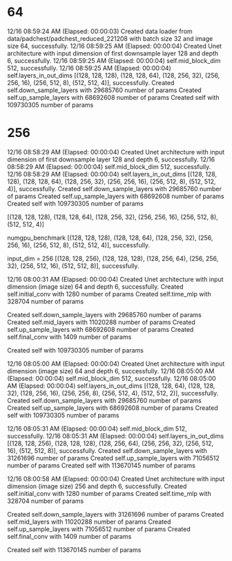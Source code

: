 # 64

12/16 08:59:24 AM (Elapsed: 00:00:03) Created data loader from data/padchest/padchest_reduced_221208 with batch size 32 and image size 64, successfully.
12/16 08:59:25 AM (Elapsed: 00:00:04) Created Unet architecture with input dimension of first downsample layer 128 and depth 6, successfully.
12/16 08:59:25 AM (Elapsed: 00:00:04) self.mid_block_dim 512, successfully.
12/16 08:59:25 AM (Elapsed: 00:00:04) self.layers_in_out_dims [(128, 128, 128), (128, 128, 64), (128, 256, 32), (256, 256, 16), (256, 512, 8), (512, 512, 4)], successfully.
Created self.down_sample_layers with 29685760 number of params
Created self.up_sample_layers with 68692608 number of params
Created self with 109730305 number of params





# 256
12/16 08:58:29 AM (Elapsed: 00:00:04) Created Unet architecture with input dimension of first downsample layer 128 and depth 6, successfully.
12/16 08:58:29 AM (Elapsed: 00:00:04) self.mid_block_dim 512, successfully.
12/16 08:58:29 AM (Elapsed: 00:00:04) self.layers_in_out_dims [(128, 128, 128), (128, 128, 64), (128, 256, 32), (256, 256, 16), (256, 512, 8), (512, 512, 4)], successfully.
Created self.down_sample_layers with 29685760 number of params
Created self.up_sample_layers with 68692608 number of params
Created self with 109730305 number of params




 [(128, 128, 128), (128, 128, 64), (128, 256, 32), (256, 256, 16), (256, 512, 8), (512, 512, 4)]



numgpu_benchmark
[(128, 128, 128), (128, 128, 64), (128, 256, 32), (256, 256, 16), (256, 512, 8), (512, 512, 4)], successfully.

input_dim = 256
[(128, 128, 256), (128, 128, 128), (128, 256, 64), (256, 256, 32), (256, 512, 16), (512, 512, 8)], successfully.

12/16 08:00:31 AM (Elapsed: 00:00:04) Created Unet architecture with input dimension (image size) 64 and depth 6, successfully.
Created self.initial_conv with 1280 number of params
Created self.time_mlp with 328704 number of params

Created self.down_sample_layers with 29685760 number of params
Created self.mid_layers with 11020288 number of params
Created self.up_sample_layers with 68692608 number of params
Created self.final_conv with 1409 number of params

Created self with 109730305 number of params

12/16 08:05:00 AM (Elapsed: 00:00:04) Created Unet architecture with input dimension (image size) 64 and depth 6, successfully.
12/16 08:05:00 AM (Elapsed: 00:00:04) self.mid_block_dim 512, successfully.
12/16 08:05:00 AM (Elapsed: 00:00:04) self.layers_in_out_dims [(128, 128, 64), (128, 128, 32), (128, 256, 16), (256, 256, 8), (256, 512, 4), (512, 512, 2)], successfully.
Created self.down_sample_layers with 29685760 number of params
Created self.up_sample_layers with 68692608 number of params
Created self with 109730305 number of params

12/16 08:05:31 AM (Elapsed: 00:00:04) self.mid_block_dim 512, successfully.
12/16 08:05:31 AM (Elapsed: 00:00:04) self.layers_in_out_dims [(128, 128, 256), (128, 128, 128), (128, 256, 64), (256, 256, 32), (256, 512, 16), (512, 512, 8)], successfully.
Created self.down_sample_layers with 31261696 number of params
Created self.up_sample_layers with 71056512 number of params
Created self with 113670145 number of params


12/16 08:00:58 AM (Elapsed: 00:00:04) Created Unet architecture with input dimension (image size) 256 and depth 6, successfully.
Created self.initial_conv with 1280 number of params
Created self.time_mlp with 328704 number of params

Created self.down_sample_layers with 31261696 number of params
Created self.mid_layers with 11020288 number of params
Created self.up_sample_layers with 71056512 number of params
Created self.final_conv with 1409 number of params

Created self with 113670145 number of params